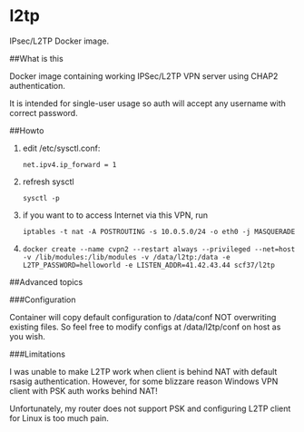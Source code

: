 # l2tp
IPsec/L2TP Docker image.

##What is this

Docker image containing working IPSec/L2TP VPN server using CHAP2 authentication.

It is intended for single-user usage so auth will accept any username with correct password.

##Howto

1. edit /etc/sysctl.conf:

    `net.ipv4.ip_forward = 1`
2. refresh sysctl

    `sysctl -p`
3. if you want to to access Internet via this VPN, run

    `iptables -t nat -A POSTROUTING -s 10.0.5.0/24 -o eth0 -j MASQUERADE`
4. `docker create --name cvpn2 --restart always --privileged --net=host -v /lib/modules:/lib/modules -v /data/l2tp:/data -e L2TP_PASSWORD=helloworld -e LISTEN_ADDR=41.42.43.44 scf37/l2tp`

##Advanced topics

###Configuration

Container will copy default configuration to /data/conf NOT overwriting existing files. So feel free to modify configs at /data/l2tp/conf on host as you wish.

###Limitations

I was unable to make L2TP work when client is behind NAT with default rsasig authentication. However, for some blizzare reason Windows VPN client with PSK auth works behind NAT!

Unfortunately, my router does not support PSK and configuring L2TP client for Linux is too much pain.
